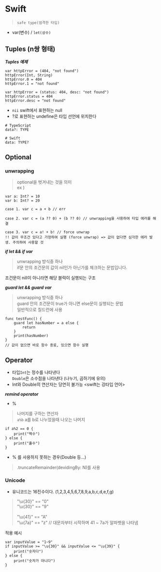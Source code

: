 # Swift

> `safe type(엄격한 타입)`

- var(변수) / `let(상수)`

## Tuples (n쌍 형태)

**_Tuples 예제_**

```
var httpError = (404, "not found")
httpError(Int, String)
httpError.0 = 404
httpError.1 = "not found"
```

```
var httpError = (status: 404, desc: "not found")
httpError.status = 404
httpError.desc = "not found"
```

- `nii` swift에서 표현하는 null
- ?로 표현하는 undefine은 타입 선언에 위치한다
```
# TypeScript
data?: TYPE

# Swift
data: TYPE?
```

## Optional

### unwrapping
> optional을 벗겨내는 것을 의미
<br>ex )
```
var a: Int? = 10
var b: Int? = 20

case 1. var c = a + b // err

case 2. var c = (a ?? 0) + (b ?? 0) // unwrapping을 사용하여 타입 에러를 해결

case 3. var c = a! + b! // force unwrap
!! 값이 무조건 있다고 가정하여 실행 (force unwrap) => 값이 없다면 심각한 에러 발생. 주의하여 사용할 것
```
***if let && if var***
> unwrapping 방식중 하나
><br>if문 안의 조건문의 값이 nil인가 아닌가를 체크하는 문법입니다.

조건문이 nill이 아니라면 해당 블럭이 실행되는 구조

***guard let && guard var***
> unwrapping 방식중 하나
><br>guard 안의 조건문이 true가 아니면 else문이 실행되는 문법
><br>일반적으로 칠드런에 사용
```
func testFunc() {
    guard let hasNumber = a else {
        return
    }
    print(hasNumber)
}
// 값이 없으면 바로 함수 종료, 있으면 함수 실행
```

## Operator

- 타입`Int`는 정수를 나타낸다<br>`Double`은 소수점을 나타낸다 (나누기, 곱하기에 유의)
- Int와 Double의 연산자는 당연히 불가능 <swift는 강타입 언어>


***remind operator***

- %
> 나머지를 구하는 연산자<br> `a%b` a를 b로 나누었을때 나오는 나머지

```
if a%2 == 0 {
    print("짝수")
} else {
    print("홀수")
}
```

- % 를 사용하지 못하는 경우(Double 등...)
> .truncateRemainder(devidingBy: N)를 사용

### Unicode
- 유니코드는 16진수이다. (1,2,3,4,5,6,7,8,9,a,b,c,d,e,f,g)
> "\u{30}" == "0"<br>"\u{30}" == "9"<br><br>"\u{41}" == "A"<br>"\u{7a}" == "z" // 대문자부터 시작하며 41 ~ 7a가 알파벳을 나타냄

적용 예시
```
var inputValue = "1~9"
if inputValue >= "\u{30}" && inputValue <= "\u{39}" {
    print("숫자다")
} else {
    print("숫자가 아니다")
}
```